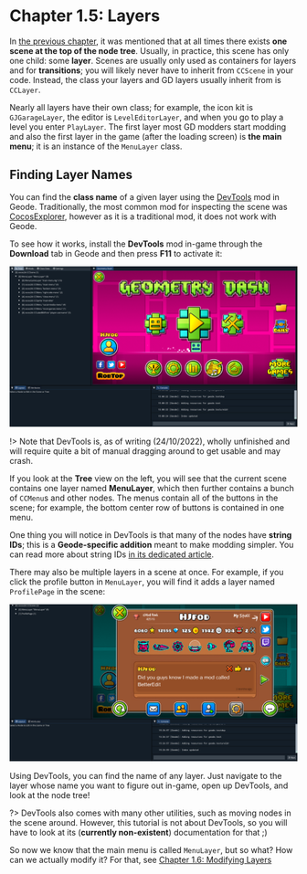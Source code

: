 # Chapter 1.5: Layers

In [the previous chapter](/handbook/vol1/chap1_3.md), it was mentioned that at all times there exists **one scene at the top of the node tree**. Usually, in practice, this scene has only one child: some **layer**. Scenes are usually only used as containers for layers and for **transitions**; you will likely never have to inherit from `CCScene` in your code. Instead, the class your layers and GD layers usually inherit from is `CCLayer`.

Nearly all layers have their own class; for example, the icon kit is `GJGarageLayer`, the editor is `LevelEditorLayer`, and when you go to play a level you enter `PlayLayer`. The first layer most GD modders start modding and also the first layer in the game (after the loading screen) is **the main menu**; it is an instance of the `MenuLayer` class.

## Finding Layer Names

You can find the **class name** of a given layer using the [DevTools](https://github.com/hjfod/devtools) mod in Geode. Traditionally, the most common mod for inspecting the scene was [CocosExplorer](https://github.com/matcool/CocosExplorer), however as it is a traditional mod, it does not work with Geode.

To see how it works, install the **DevTools** mod in-game through the **Download** tab in Geode and then press **F11** to activate it:

![Image of the DevTools mod open in GD, focused on MenuLayer](/assets/DevTools_MenuLayer.png)

!> Note that DevTools is, as of writing (24/10/2022), wholly unfinished and will require quite a bit of manual dragging around to get usable and may crash.

If you look at the **Tree** view on the left, you will see that the current scene contains one layer named **MenuLayer**, which then further contains a bunch of `CCMenu`s and other nodes. The menus contain all of the buttons in the scene; for example, the bottom center row of buttons is contained in one menu.

One thing you will notice in DevTools is that many of the nodes have **string IDs**; this is a **Geode-specific addition** meant to make modding simpler. You can read more about string IDs [in its dedicated article](/tutorials/nodetree.md).

There may also be multiple layers in a scene at once. For example, if you click the profile button in `MenuLayer`, you will find it adds a layer named `ProfilePage` in the scene:

![Image of the DevTools mod open in GD, showing MenuLayer with ProfilePage on top](/assets/DevTools_ProfilePage.png)

Using DevTools, you can find the name of any layer. Just navigate to the layer whose name you want to figure out in-game, open up DevTools, and look at the node tree!

?> DevTools also comes with many other utilities, such as moving nodes in the scene around. However, this tutorial is not about DevTools, so you will have to look at its (**currently non-existent**) documentation for that ;)

So now we know that the main menu is called `MenuLayer`, but so what? How can we actually modify it? For that, see [Chapter 1.6: Modifying Layers](/handbook/vol1/chap1_6.md)
